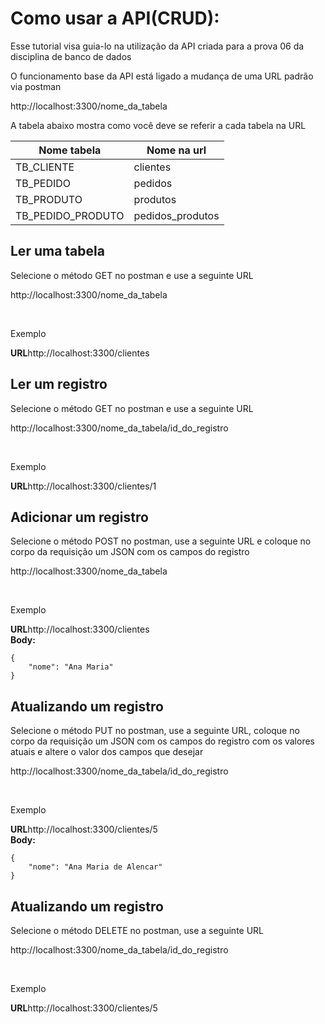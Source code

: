 <h1>Como usar a API(CRUD):</h1>
<p>Esse tutorial visa guia-lo na utilização da API criada para a prova 06 da disciplina de banco de dados</p>
<p>O funcionamento base da API está ligado a mudança de uma URL padrão via postman</p>

http://localhost:3300/nome_da_tabela

<p>A tabela abaixo mostra como você deve se referir a cada tabela na URL</p>

| Nome tabela | Nome na url |
| ------------- | ------------- |
| TB_CLIENTE  | clientes  |
| TB_PEDIDO | pedidos  |
| TB_PRODUTO | produtos  |
| TB_PEDIDO_PRODUTO | pedidos_produtos |

<h2>Ler uma tabela</h2>
<p>Selecione o método GET no postman e use a seguinte URL</p>
http://localhost:3300/nome_da_tabela

<br/><p>Exemplo</p>

<strong>URL</strong>http://localhost:3300/clientes<br/>

<h2>Ler um registro</h2>
<p>Selecione o método GET no postman e use a seguinte URL</p>
http://localhost:3300/nome_da_tabela/id_do_registro

<br/><p>Exemplo</p>

<strong>URL</strong>http://localhost:3300/clientes/1<br/>

<h2>Adicionar um registro</h2>
<p>Selecione o método POST no postman, use a seguinte URL e coloque no corpo da requisição um JSON com os campos do registro</p>
http://localhost:3300/nome_da_tabela

<br/><p>Exemplo</p>

<strong>URL</strong>http://localhost:3300/clientes<br/>
<strong>Body:</strong>
```
{
    "nome": "Ana Maria"
}
```

<h2>Atualizando um registro</h2>
<p>Selecione o método PUT no postman, use a seguinte URL, coloque no corpo da requisição um JSON com os campos do registro com os valores atuais e altere o valor dos campos que desejar
</p>
http://localhost:3300/nome_da_tabela/id_do_registro

<br/><p>Exemplo</p>

<strong>URL</strong>http://localhost:3300/clientes/5<br/>
<strong>Body:</strong>
```
{
    "nome": "Ana Maria de Alencar"
}
```

<h2>Atualizando um registro</h2>
<p>Selecione o método DELETE no postman, use a seguinte URL</p>
http://localhost:3300/nome_da_tabela/id_do_registro

<br/><p>Exemplo</p>

<strong>URL</strong>http://localhost:3300/clientes/5<br/>

